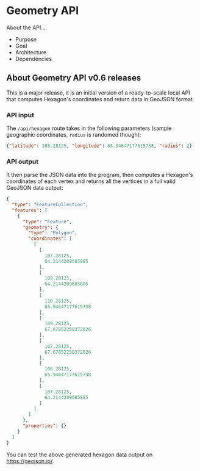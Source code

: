 # Geometry API

About the API...
- Purpose
- Goal
- Architecture
- Dependencies

## About Geometry API v0.6 releases

This is a major release, it is an initial version of a ready-to-scale local API that computes Hexagon's coordinates and return data in GeoJSON format.

### API input
The `/api/hexagon` route takes in the following parameters (sample geographic coordinates, `radius` is randomed though): 
```json
{"latitude": 108.28125, "longitude": 65.94647177615738, "radius": 2}
```

### API output
It then parse the JSON data into the program, then computes a Hexagon's coordinates of each vertex and returns all the vertices in a full valid GeoJSON data output:
```json
{
  "type": "FeatureCollection",
  "features": [
    {
      "type": "Feature",
      "geometry": {
        "type": "Polygon",
        "coordinates": [
          [
            [
              107.28125,
              64.2144209685885
            ],
            [
              109.28125,
              64.2144209685885
            ],
            [
              110.28125,
              65.94647177615738
            ],
            [
              109.28125,
              67.67852258372626
            ],
            [
              107.28125,
              67.67852258372626
            ],
            [
              106.28125,
              65.94647177615738
            ],
            [
              107.28125,
              64.2144209685885
            ]
          ]
        ]
      },
      "properties": {}
    }
  ]
}
```

You can test the above generated hexagon data output on https://geojson.io/.
